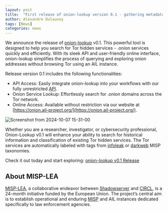 ```yaml
---
layout: post
title:  "First release of onion-lookup version 0.1 - gathering metadata from Tor onion addresses"
author: Alexandre Dulaunoy 
tags: [News]
categories: news 
---
```


We announce the release of [onion-lookup](https://github.com/ail-project/onion-lookup) v0.1. This powerful tool is designed to help you search for Tor hidden services - .onion services quickly and efficiently. With its sleek API and user-friendly online interface, onion-lookup simplifies the process of querying and exploring onion addresses without browsing Tor using an AIL instance.

Release version 0.1 includes the following functionalities:

 - API Access: Easily integrate onion-lookup into your workflows with our fully unrestricted [API](https://onion.ail-project.org/apiman/swagger/).
 - Onion Service Lookup: Effortlessly search for .onion domains across the Tor network.
 - Online Access: Available without restriction via our website at [https://onion.ail-project.org/](https://onion.ail-project.org/).

![Screenshot from 2024-10-07 15-31-00](https://github.com/user-attachments/assets/8562c89a-6214-45b6-8ac9-526157ef3e32)

Whether you are a researcher, investigator, or cybersecurity professional, Onion-Lookup v0.1 will enhance your ability to search for historical information and classification of existing Tor hidden services. The Tor services are automatically labeled with tags from [infoleak](https://www.misp-project.org/taxonomies.html#_infoleak_2) or [darkweb](https://www.misp-project.org/taxonomies.html#_dark_web) MISP taxonomies. 

Check it out today and start exploring: [onion-lookup v0.1 Release](https://github.com/ail-project/onion-lookup/releases/tag/v0.1)

## About MISP-LEA

[MISP-LEA](https://www.misp-lea.org/), a collaborative endeavor between [Shadowserver](https://www.shadowserver.org/) and [CIRCL](https://www.circl.lu/), is a 24-month initiative funded by the European Union. The project’s central aim is to establish operational and enduring [MISP](https://www.misp-project.org/) and AIL instances dedicated specifically to law enforcement agencies.
